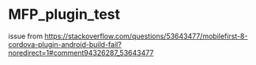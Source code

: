 # MFP_plugin_test
issue from https://stackoverflow.com/questions/53643477/mobilefirst-8-cordova-plugin-android-build-fail?noredirect=1#comment94326287_53643477
